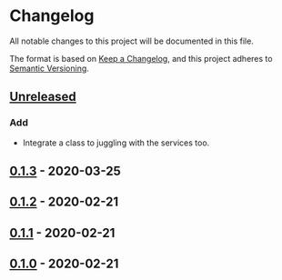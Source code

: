 # Changelog

All notable changes to this project will be documented in this file.

The format is based on [Keep a Changelog](https://keepachangelog.com/en/1.0.0/),
and this project adheres to [Semantic Versioning](https://semver.org/spec/v2.0.0.html).

## [Unreleased]
### Add
- Integrate a class to juggling with the services too.

## [0.1.3] - 2020-03-25
## [0.1.2] - 2020-02-21
## [0.1.1] - 2020-02-21
## [0.1.0] - 2020-02-21

[Unreleased]: https://github.com/zvermafia/transliteration-laravel/compare/v0.1.3...HEAD
[0.1.3]: https://github.com/zvermafia/transliteration-laravel/compare/v0.1.2...v0.1.3
[0.1.2]: https://github.com/zvermafia/transliteration-laravel/compare/v0.1.1...v0.1.2
[0.1.1]: https://github.com/zvermafia/transliteration-laravel/compare/v0.1.0...v0.1.1
[0.1.0]: https://github.com/zvermafia/transliteration-laravel/releases/tag/v0.1.0
